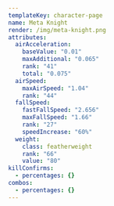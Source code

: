 ```yaml
---
templateKey: character-page
name: Meta Knight
render: /img/meta-knight.png
attributes:
  airAcceleration:
    baseValue: "0.01"
    maxAdditional: "0.065"
    rank: "41"
    total: "0.075"
  airSpeed:
    maxAirSpeed: "1.04"
    rank: "44"
  fallSpeed:
    fastFallSpeed: "2.656"
    maxFallSpeed: "1.66"
    rank: "27"
    speedIncrease: "60%"
  weight:
    class: featherweight
    rank: "66"
    value: "80"
killConfirms:
  - percentages: {}
combos:
  - percentages: {}
---
```

